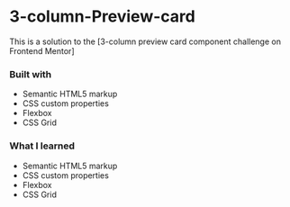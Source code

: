 # 3-column-Preview-card
This is a solution to the [3-column preview card component challenge on Frontend Mentor]
### Built with

- Semantic HTML5 markup
- CSS custom properties
- Flexbox
- CSS Grid
### What I learned
- Semantic HTML5 markup
- CSS custom properties
- Flexbox
- CSS Grid
